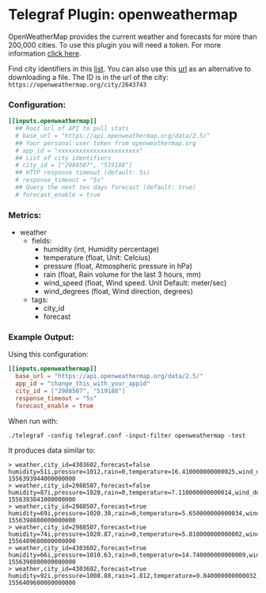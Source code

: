 # Telegraf Plugin: openweathermap

OpenWeatherMap provides the current weather and forecasts for more than 200,000 cities. To use this plugin you will need a token. For more information [click here](https://openweathermap.org/appid).

Find city identifiers in this [list](http://bulk.openweathermap.org/sample/city.list.json.gz). You can also use this [url](https://openweathermap.org/find) as an alternative to downloading a file. The ID is in the url of the city: `https://openweathermap.org/city/2643743`

### Configuration:

```toml
[[inputs.openweathermap]]
  ## Root url of API to pull stats
  # base_url = "https://api.openweathermap.org/data/2.5/"
  ## Your personal user token from openweathermap.org
  # app_id = "xxxxxxxxxxxxxxxxxxxxxxx"
  ## List of city identifiers
  # city_id = ["2988507", "519188"]
  ## HTTP response timeout (default: 5s)
  # response_timeout = "5s"
  ## Query the next ten days forecast (default: true)
  # forecast_enable = true
```

### Metrics:

+ weather
  - fields:
    - humidity (int, Humidity percentage)
    - temperature (float, Unit: Celcius)
    - pressure (float, Atmospheric pressure in hPa)
    - rain (float, Rain volume for the last 3 hours, mm)
    - wind_speed (float, Wind speed. Unit Default: meter/sec)
    - wind_degrees (float,  Wind direction, degrees)
  - tags:
    - city_id
    - forecast

### Example Output:

Using this configuration:
```toml
[[inputs.openweathermap]]
  base_url = "https://api.openweathermap.org/data/2.5/"
  app_id = "change_this_with_your_appid"
  city_id = ["2988507", "519188"]
  response_timeout = "5s"
  forecast_enable = true
```

When run with:
```
./telegraf -config telegraf.conf -input-filter openweathermap -test
```

It produces data similar to:
```
> weather,city_id=4303602,forecast=false humidity=51i,pressure=1012,rain=0,temperature=16.410000000000025,wind_degrees=170,wind_speed=2.6 1556393944000000000
> weather,city_id=2988507,forecast=false humidity=87i,pressure=1020,rain=0,temperature=7.110000000000014,wind_degrees=260,wind_speed=5.1 1556393841000000000
> weather,city_id=2988507,forecast=true humidity=69i,pressure=1020.38,rain=0,temperature=5.650000000000034,wind_degrees=268.456,wind_speed=5.83 1556398800000000000
> weather,city_id=2988507,forecast=true humidity=74i,pressure=1020.87,rain=0,temperature=5.810000000000002,wind_degrees=261.296,wind_speed=5.43 1556409600000000000
> weather,city_id=4303602,forecast=true humidity=66i,pressure=1010.63,rain=0,temperature=14.740000000000009,wind_degrees=196.264,wind_speed=4.3 1556398800000000000
> weather,city_id=4303602,forecast=true humidity=92i,pressure=1008.88,rain=1.812,temperature=9.840000000000032,wind_degrees=111.451,wind_speed=2.8 1556409600000000000
```





